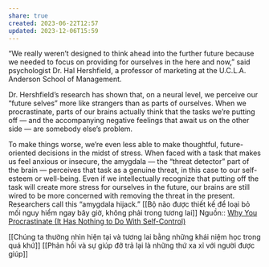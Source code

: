 ```yaml
---
share: true
created: 2023-06-22T12:57
updated: 2023-12-06T15:59
---
```

“We really weren’t designed to think ahead into the further future because we needed to focus on providing for ourselves in the here and now,” said psychologist Dr. Hal Hershfield, a professor of marketing at the U.C.L.A. Anderson School of Management.

Dr. Hershfield’s research has shown that, on a neural level, we perceive our “future selves” more like strangers than as parts of ourselves. When we procrastinate, parts of our brains actually think that the tasks we’re putting off — and the accompanying negative feelings that await us on the other side — are somebody else’s problem.

To make things worse, we’re even less able to make thoughtful, future-oriented decisions in the midst of stress. When faced with a task that makes us feel anxious or insecure, the amygdala — the “threat detector” part of the brain — perceives that task as a genuine threat, in this case to our self-esteem or well-being. Even if we intellectually recognize that putting off the task will create more stress for ourselves in the future, our brains are still wired to be more concerned with removing the threat in the present. Researchers call this “amygdala hijack.”
[[Bộ não được thiết kế để loại bỏ mối nguy hiểm ngay bây giờ, không phải trong tương lai]]
Nguồn:: [Why You Procrastinate (It Has Nothing to Do With Self-Control)](https://www.nytimes.com/2019/03/25/smarter-living/why-you-procrastinate-it-has-nothing-to-do-with-self-control.html)

[[Chúng ta thường nhìn hiện tại và tương lai bằng những khái niệm học trong quá khứ]]
[[Phản hồi và sự giúp đỡ trả lại là những thứ xa xỉ với người được giúp]]
